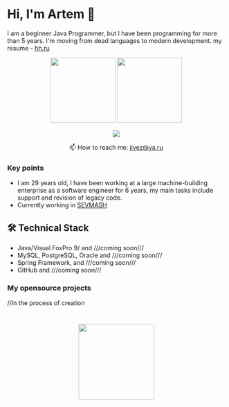 # Hi, I'm Artem 👋
I am a beginner Java Programmer, but I have been programming for more than 5 years. I'm moving from dead languages to modern development.
my resume - <a href='holyzlo.ru'>hh.ru</a>
<p align='center'>
   <a href="https://github-readme-stats.vercel.app/api?username=HolyZlo&show_icons=true&count_private=true"><img
           height=150
           src="https://github-readme-stats.vercel.app/api?username=HolyZlo&show_icons=true&count_private=true"/></a>
   <a href="https://github.com/HolyZlo/github-readme-stats"><img height=150
                                                                  src="https://github-readme-stats.vercel.app/api/top-langs/?username=HolyZlo&layout=compact"/></a>
</p>

<p align='center'>
     <a href="https://t.me/holy_zlo">
       <img src="https://img.shields.io/badge/Telegram-2CA5E0?style=for-the-badge&logo=telegram&logoColor=white"/>
   </a>
<p align='center'>
   📫 How to reach me: <a href='mailto:jivez@ya.ru'>jivez@ya.ru</a>
</p>


### Key points
*   I am 29 years old, I have been working at a large machine-building enterprise as a software engineer for 6 years, my main tasks include support and revision of legacy code.
*   Currently working in [SEVMASH](https://www.facebook.com/sevmash.ru/)

## 🛠 Technical Stack
*   Java/Visual FoxPro 9/ and ///coming soon///
*   MySQL, PostgreSQL, Oracle and ///coming soon///
*   Spring Framework, and ///coming soon///
*   GitHub and ///coming soon///

### My opensource projects
//In the process of creation


<div align="center" style="margin: 40px 0">
   <a href="https://github.com/HolyZlo/github-profile-views-counter">
       <img width="175px" src="https://komarev.com/ghpvc/?username=HolyZlo&color=DE002D">
   </a>
</div>
